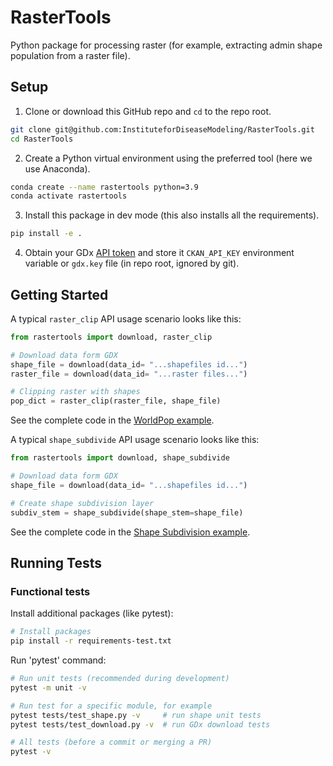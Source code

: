 # RasterTools
Python package for processing raster (for example, extracting admin shape population from a raster file).    

## Setup  
1. Clone or download this GitHub repo and `cd` to the repo root.  
```bash
git clone git@github.com:InstituteforDiseaseModeling/RasterTools.git  
cd RasterTools
```
  
2. Create a Python virtual environment using the preferred tool (here we use Anaconda).    
  
```bash
conda create --name rastertools python=3.9
conda activate rastertools  
```
  
3. Install this package in dev mode (this also installs all the requirements).  
```bash
pip install -e .   
```

4. Obtain your GDx [API token](https://dataexchange.gatesfoundation.org/pages/support-api-tokens#tokens) and store it `CKAN_API_KEY` environment variable or `gdx.key` file (in repo root, ignored by git).

## Getting Started
A typical `raster_clip` API usage scenario looks like this:  
```python
from rastertools import download, raster_clip  

# Download data form GDX  
shape_file = download(data_id= "...shapefiles id...")   
raster_file = download(data_id= "...raster files...")  

# Clipping raster with shapes  
pop_dict = raster_clip(raster_file, shape_file)  
```

See the complete code in the [WorldPop example](examples/worldpop/worldpop_clipping.py).  

A typical `shape_subdivide` API usage scenario looks like this:  
```python
from rastertools import download, shape_subdivide

# Download data form GDX
shape_file = download(data_id= "...shapefiles id...")

# Create shape subdivision layer
subdiv_stem = shape_subdivide(shape_stem=shape_file)
```

See the complete code in the [Shape Subdivision example](examples/shape_subdivide/shape_subdivision.py).

## Running Tests

### Functional tests
Install additional packages (like pytest): 
```bash
# Install packages
pip install -r requirements-test.txt
```

Run 'pytest' command:
```bash
# Run unit tests (recommended during development)
pytest -m unit -v

# Run test for a specific module, for example
pytest tests/test_shape.py -v     # run shape unit tests
pytest tests/test_download.py -v  # run GDx download tests

# All tests (before a commit or merging a PR)
pytest -v
```
